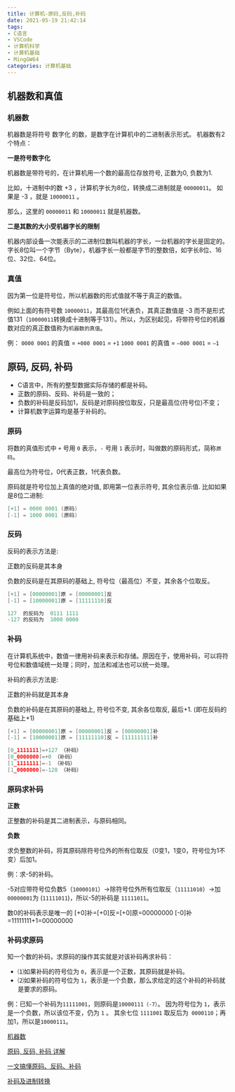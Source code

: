 ```yaml
---
title: 计算机-原码,反码,补码
date: 2021-05-19 21:42:14
tags:
- C语言
- VSCode
- 计算机科学
- 计算机基础
- MingGW64
categories: 计算机基础
---
```


## 机器数和真值

###  机器数

机器数是将符号 数字化 的数，是数字在计算机中的二进制表示形式。
机器数有2个特点：

**一是符号数字化**

机器数是带符号的，在计算机用一个数的最高位存放符号, 正数为0, 负数为1.

比如，十进制中的数 +3 ，计算机字长为8位，转换成二进制就是 `00000011`。
如果是 -3 ，就是 `10000011` 。

那么，这里的 `00000011` 和 `10000011` 就是机器数。

**二是其数的大小受机器字长的限制**

机器内部设备一次能表示的二进制位数叫机器的字长，一台机器的字长是固定的。字长8位叫一个字节（Byte），机器字长一般都是字节的整数倍，如字长8位、16位、32位、64位。

### 真值

因为第一位是符号位，所以机器数的形式值就不等于真正的数值。

例如上面的有符号数 `10000011`，其最高位1代表负，其真正数值是 -3 而不是形式值131（`10000011`转换成十进制等于131）。所以，为区别起见，将带符号位的机器数对应的真正数值称为`机器数的真值`。

例：
`0000 0001` 的真值 = `+000 0001` = `+1`
`1000 0001` 的真值 = `–000 0001` = `–1`

## 原码, 反码, 补码

* C语言中，所有的整型数据实际存储的都是补码。
* 正数的原码、反码、补码是一致的；
* 负数的补码是反码加1，反码是对原码按位取反，只是最高位(符号位)不变；
* 计算机数字运算均是基于补码的。

### 原码

将数的真值形式中 `+` 号用 `0` 表示，`-` 号用 `1` 表示时，叫做数的原码形式，简称`原码`。

最高位为符号位，0代表正数，1代表负数。

原码就是符号位加上真值的绝对值, 即用第一位表示符号, 其余位表示值. 比如如果是8位二进制:

```c
[+1] = 0000 0001 (原码)
[-1] = 1000 0001 (原码)
```

### 反码

反码的表示方法是:

正数的反码是其本身

负数的反码是在其原码的基础上, 符号位（最高位）不变，其余各个位取反。

```c
[+1] = [00000001]原 = [00000001]反
[-1] = [10000001]原 = [11111110]反

127  的反码为  0111 1111
-127 的反码为  1000 0000
```

### 补码

在计算机系统中，数值一律用补码来表示和存储。原因在于，使用补码，可以将符号位和数值域统一处理；同时，加法和减法也可以统一处理。

补码的表示方法是:

正数的补码就是其本身

负数的补码是在其原码的基础上, 符号位不变, 其余各位取反, 最后+1. (即在反码的基础上+1)

```c
[+1] = [00000001]原 = [00000001]反 = [00000001]补
[-1] = [10000001]原 = [11111110]反 = [11111111]补

[0_1111111]=+127 （补码）
[0_0000000]=+0 （补码）
[1_1111111]=-1 （补码）
[1_0000000]=-128 （补码）

```

### 原码求补码

**正数**

正整数的补码是其二进制表示，与原码相同。

**负数**

求负整数的补码，将其原码除符号位外的所有位取反（0变1，1变0，符号位为1不变）后加1。

例：求-5的补码。

-5对应带符号位负数5（`10000101`）→除符号位外所有位取反（`11111010`）→加 `00000001`为 (`11111011`)，所以-5的补码是 `11111011`。

数0的补码表示是唯一的
[+0]补=[+0]反=[+0]原=00000000
[-0]补=11111111+1=00000000

### 补码求原码

知一个数的补码，求原码的操作其实就是对该补码再求补码：

* ⑴如果补码的符号位为 `0`，表示是一个正数，其原码就是补码。
* ⑵如果补码的符号位为 `1`，表示是一个负数，那么求给定的这个补码的补码就是要求的原码。

例：已知一个补码为`11111001`，则原码是`10000111（-7）`。
因为符号位为 `1`，表示是一个负数，所以该位不变，仍为 `1` 。
其余七位 `1111001` 取反后为` 0000110`；再加1，所以是`10000111`。

[机器数](https://baike.baidu.com/item/%E6%9C%BA%E5%99%A8%E6%95%B0)

[原码, 反码, 补码 详解](https://www.cnblogs.com/zhangziqiu/archive/2011/03/30/ComputerCode.html)

[一文搞懂原码、反码、补码](https://www.jianshu.com/p/36ec7a047f29)

[补码及进制转换](http://c.biancheng.net/view/3318.html)